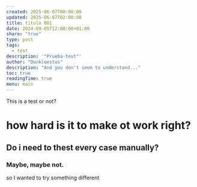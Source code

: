 ```yaml
---
created: 2025-06-07T00:08:00
updated: 2025-06-07T02:00:00
title: titulo 001
date: 2024-09-05T12:00:00+01:00
share: "true"
type: post
tags:
  - test
description: '"Prueba-test"'
author: "Dunkloestus"
description: "And you don't seem to understand..."
toc: true
readingTime: true
menu: main
---
```

This is a test
or not?

# how hard is it to make ot work right?


## Do i need to thest every case manually?



### Maybe, maybe not.

so I wanted to try something different 

